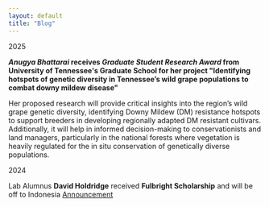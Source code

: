 ```yaml
---
layout: default
title: "Blog"
---
```



2025

***Anugya Bhattarai* receives *Graduate Student Research Award* from University of Tennessee's Graduate School for her project "Identifying hotspots of genetic diversity in Tennessee’s wild grape populations
to combat downy mildew disease"**

Her proposed research will provide critical insights into the region’s wild grape genetic diversity, identifying Downy Mildew (DM) resistance hotspots to support breeders in developing regionally adapted DM resistant cultivars. Additionally, it will help in informed decision-making to conservationists and land managers, particularly in the national forests where vegetation is heavily regulated for the in situ conservation of genetically diverse populations.

2024

Lab Alumnus **David Holdridge** received **Fulbright Scholarship** and will be off to Indonesia [Announcement](https://news.utk.edu/2024/05/28/12-students-and-recent-graduates-offered-fulbright-scholarships)


 
 

